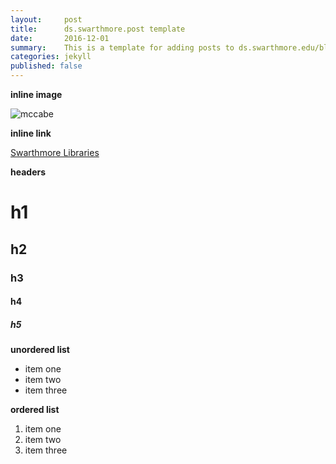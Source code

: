 ```yaml
---
layout:     post
title:      ds.swarthmore.post template
date:       2016-12-01
summary:    This is a template for adding posts to ds.swarthmore.edu/blog
categories: jekyll
published: false
---
```


**inline image**

![mccabe](https://avatars0.githubusercontent.com/u/23225106?v=3&s=200)


**inline link**

[Swarthmore Libraries](http://www.swarthmore.edu/libraries)

**headers**

# h1
## h2
### h3
#### h4
##### h5

**unordered list**

- item one
- item two
- item three

**ordered list**

1. item one
1. item two
1. item three
